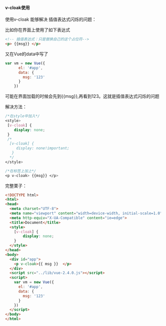 #### v-cloak使用

使用v-cloak 能够解决 插值表达式闪烁的问题：

比如你在界面上使用了如下表达式
```html 
<!-- 插值表达式：只是替换自己的这个占位符-->
<p> {{msg}} </p>
```

又在Vue的data中写了

```javascript
var vm = new Vue({
      el: '#app',
      data: {
        msg: '123'
      }
    })
```

可能在界面加载的时候会先到{{msg}},再看到123。这就是插值表达式闪烁的问题

解决方法： 

```css
/*在style中加入*/
<style>
 [v-cloak] {
    display: none; 
 }
 /*
  [v-cloak] {
     display: none!important; 
   }
  */
</style>

/*在标签上加上*/
<p v-cloak> {{msg}} </p> 
```

完整栗子：

```html
<!DOCTYPE html>
<html>
<head>
  <meta charset="UTF-8">
  <meta name="viewport" content="width=device-width, initial-scale=1.0">
  <meta http-equiv="X-UA-Compatible" content="ie=edge">
  <title>Document</title>
  <style>
    [v-cloak] {
        display: none; 
    }
  </style>
</head>
<body>
  <div id="app">
    <p v-cloak>{{ msg }}  </p>
  </div>
  <script src="../lib/vue-2.4.0.js"></script>
  <script>
    var vm = new Vue({
      el: '#app',
      data: {
        msg: '123'
      }
    })
  </script>
</body>
</html>
```